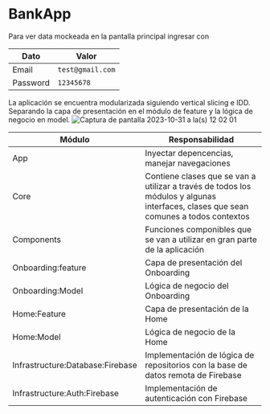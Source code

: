 # BankApp
Para ver data mockeada en la pantalla principal ingresar con

Dato | Valor
--- | --- 
Email   |  `test@gmail.com`
Password | `12345678`

La aplicación se encuentra modularizada siguiendo vertical slicing e IDD. Separando la capa de presentación en el módulo de feature y la lógica de negocio en model.
![Captura de pantalla 2023-10-31 a la(s) 12 02 01](https://github.com/buongarzoni/bankapp/assets/57886390/04a5fadb-8438-4296-ba97-7ae9133c9611)

Módulo | Responsabilidad
--- | --- 
App   |  Inyectar depencencias, manejar navegaciones
Core | Contiene clases que se van a utilizar a través de todos los módulos y algunas interfaces, clases que sean comunes a todos contextos
Components | Funciones componibles que se van a utilizar en gran parte de la aplicación
Onboarding:feature | Capa de presentación del Onboarding
Onboarding:Model | Lógica de negocio del Onboarding
Home:Feature | Capa de presentación de la Home
Home:Model | Lógica de negocio de la Home
Infrastructure:Database:Firebase | Implementación de lógica de repositorios con la base de datos remota de Firebase
Infrastructure:Auth:Firebase | Implementación de autenticación con Firebase
